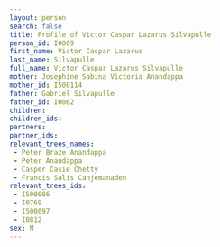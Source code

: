 ```yaml
---
layout: person
search: false
title: Profile of Victor Caspar Lazarus Silvapulle
person_id: I0069
first_name: Victor Caspar Lazarus
last_name: Silvapulle
full_name: Victor Caspar Lazarus Silvapulle
mother: Josephine Sabina Victoria Anandappa
mother_id: I500114
father: Gabriel Silvapulle
father_id: I0062
children:
children_ids:
partners:
partner_ids:
relevant_trees_names:
 - Peter Braze Anandappa
 - Peter Anandappa
 - Casper Casie Chetty
 - Francis Salis Canjemanaden
relevant_trees_ids:
 - I500086
 - I0769
 - I500097
 - I0812
sex: M
---
```


